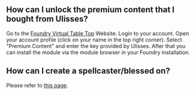 ## How can I unlock the premium content that I bought from Ulisses?
Go to the [Foundry Virtual Table Top](https://foundryvtt.com/) Website. Login to your account. Open your account profile (click on your name in the top right corner). Select "Premium Content" and enter the key provided by Ulisses. After that you can install the module via the module browser in your Foundry installation.

## How can I create a spellcaster/blessed on?
Please refer to [this page](https://github.com/Plushtoast/dsa5-foundryVTT/wiki/Spellcaster--and--Blessed-One-Creation).